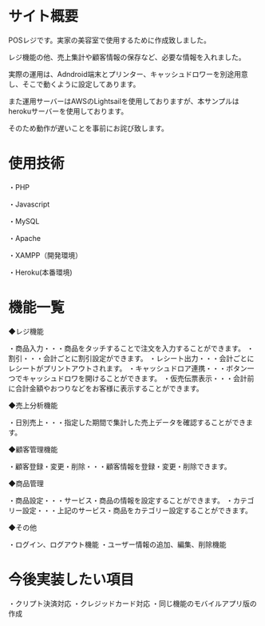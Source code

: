 # サイト概要
POSレジです。実家の美容室で使用するために作成致しました。

レジ機能の他、売上集計や顧客情報の保存など、必要な情報を入れました。

実際の運用は、Adndroid端末とプリンター、キャッシュドロワーを別途用意し、そこで動くように設定してあります。

また運用サーバーはAWSのLightsailを使用しておりますが、本サンプルはherokuサーバーを使用しております。

そのため動作が遅いことを事前にお詫び致します。

# 使用技術
・PHP

・Javascript

・MySQL

・Apache

・XAMPP（開発環境）

・Heroku(本番環境)

# 機能一覧
◆レジ機能

・商品入力・・・商品をタッチすることで注文を入力することができます。
・割引・・・会計ごとに割引設定ができます。
・レシート出力・・・会計ごとにレシートがプリントアウトされます。
・キャッシュドロア連携・・・ボタン一つでキャッシュドロワを開けることができます。
・仮売伝票表示・・・会計前に合計金額やおつりなどをお客様に表示することができます。

◆売上分析機能

・日別売上・・・指定した期間で集計した売上データを確認することができます。

◆顧客管理機能

・顧客登録・変更・削除・・・顧客情報を登録・変更・削除できます。

◆商品管理

・商品設定・・・サービス・商品の情報を設定することができます。
・カテゴリー設定・・・上記のサービス・商品をカテゴリー設定することができます。

◆その他

・ログイン、ログアウト機能
・ユーザー情報の追加、編集、削除機能

# 今後実装したい項目

・クリプト決済対応
・クレジッドカード対応
・同じ機能のモバイルアプリ版の作成
